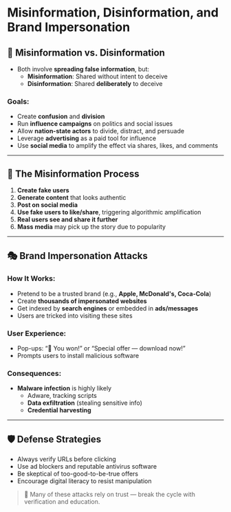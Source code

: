 # Misinformation, Disinformation, and Brand Impersonation

## 🧠 Misinformation vs. Disinformation
- Both involve **spreading false information**, but:
  - **Misinformation**: Shared without intent to deceive
  - **Disinformation**: Shared **deliberately** to deceive

### Goals:
- Create **confusion** and **division**
- Run **influence campaigns** on politics and social issues
- Allow **nation-state actors** to divide, distract, and persuade
- Leverage **advertising** as a paid tool for influence
- Use **social media** to amplify the effect via shares, likes, and comments

---

## 🔄 The Misinformation Process
1. **Create fake users**
2. **Generate content** that looks authentic
3. **Post on social media**
4. **Use fake users to like/share**, triggering algorithmic amplification
5. **Real users see and share it further**
6. **Mass media** may pick up the story due to popularity

---

## 🎭 Brand Impersonation Attacks

### How It Works:
- Pretend to be a trusted brand (e.g., **Apple, McDonald's, Coca-Cola**)
- Create **thousands of impersonated websites**
- Get indexed by **search engines** or embedded in **ads/messages**
- Users are tricked into visiting these sites

### User Experience:
- Pop-ups: “🎉 You won!” or “Special offer — download now!”
- Prompts users to install malicious software

### Consequences:
- **Malware infection** is highly likely
  - Adware, tracking scripts
  - **Data exfiltration** (stealing sensitive info)
  - **Credential harvesting**

---

## 🛡️ Defense Strategies
- Always verify URLs before clicking
- Use ad blockers and reputable antivirus software
- Be skeptical of too-good-to-be-true offers
- Encourage digital literacy to resist manipulation

> 🧩 Many of these attacks rely on trust — break the cycle with verification and education.
